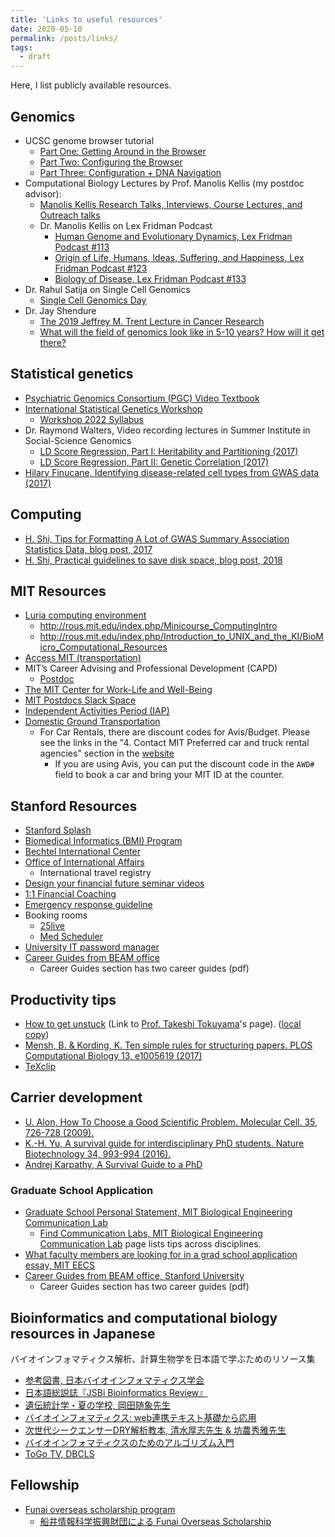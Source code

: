 ```yaml
---
title: 'Links to useful resources'
date: 2020-05-10
permalink: /posts/links/
tags:
  - draft
---
```


Here, I list publicly available resources.

## Genomics

- UCSC genome browser tutorial
  - [Part One: Getting Around in the Browser](https://bit.ly/ucscVid17)
  - [Part Two: Configuring the Browser](https://bit.ly/ucscVid18)
  - [Part Three: Configuration + DNA Navigation](https://bit.ly/ucscVid19)
- Computational Biology Lectures by Prof. Manolis Kellis (my postdoc advisor):
  - [Manolis Kellis Research Talks, Interviews, Course Lectures, and Outreach talks](https://compbio.mit.edu/videos.html)
  - Dr. Manolis Kellis on Lex Fridman Podcast
    - [Human Genome and Evolutionary Dynamics, Lex Fridman Podcast #113](https://www.youtube.com/watch?v=brslF-Cy3HU)
    - [Origin of Life, Humans, Ideas, Suffering, and Happiness, Lex Fridman Podcast #123](https://www.youtube.com/watch?v=t06rkOOUa7g)
    - [Biology of Disease, Lex Fridman Podcast #133](https://www.youtube.com/watch?v=Aq9UPIXbtKI)
- Dr. Rahul Satija on Single Cell Genomics
  - [Single Cell Genomics Day](https://satijalab.org/scgd23/)
- Dr. Jay Shendure
  - [The 2019 Jeffrey M. Trent Lecture in Cancer Research](https://www.youtube.com/watch?v=fUWrYedO-JM)
  - [What will the field of genomics look like in 5-10 years? How will it get there?](https://www.youtube.com/watch?v=Kzlxmq4qLfE)

## Statistical genetics

- [Psychiatric Genomics Consortium (PGC) Video Textbook](https://pgcanalytics.github.io/pgcvideotextbook/)
- [International Statistical Genetics Workshop](https://www.colorado.edu/ibg/workshop)
  - [Workshop 2022 Syllabus](https://www.colorado.edu/ibg/international-workshop/2022-international-statistical-genetics-workshop/workshop-2022-syllabus)
- Dr. Raymond Walters, Video recording lectures in Summer Institute in Social-Science Genomics
  - [LD Score Regression, Part I: Heritability and Partitioning (2017)](https://www.youtube.com/watch?v=dVrF0l9jMgE)
  - [LD Score Regression, Part II: Genetic Correlation (2017)](https://www.youtube.com/watch?v=QVPNouAbXsY)
- [Hilary Finucane, Identifying disease-related cell types from GWAS data (2017)](https://www.youtube.com/watch?v=mivyklWDtBI)

## Computing

- [H. Shi, Tips for Formatting A Lot of GWAS Summary Association Statistics Data, blog post, 2017](https://huwenboshi.github.io/data%20management/2017/11/23/tips-for-formatting-gwas-summary-stats.html)
- [H. Shi, Practical guidelines to save disk space, blog post, 2018](https://huwenboshi.github.io/computer%20cluster/2018/07/30/practical-guidelines-to-save-disk-space.html)

## MIT Resources

- [Luria computing environment](http://rous.mit.edu/index.php/Luria)
  - http://rous.mit.edu/index.php/Minicourse_ComputingIntro
  - http://rous.mit.edu/index.php/Introduction_to_UNIX_and_the_KI/BioMicro_Computational_Resources
- [Access MIT (transportation)](http://web.mit.edu/facilities/transportation/accessmit/index.html)
- MIT’s Career Advising and Professional Development (CAPD)
  - [Postdoc](https://capd.mit.edu/channels/postdocs/)
- [The MIT Center for Work-Life and Well-Being](https://hr.mit.edu/worklife/center)
- [MIT Postdocs Slack Space](https://mit-postdocs.slack.com/)
- [Independent Activities Period (IAP)](https://elo.mit.edu/iap/)
- [Domestic Ground Transportation](https://vpf.mit.edu/book-domestic-ground-transportation)
  - For Car Rentals, there are discount codes for Avis/Budget. Please see the links in the "4. Contact MIT Preferred car and truck rental agencies" section in the [website](https://vpf.mit.edu/book-domestic-ground-transportation)
    - If you are using Avis, you can put the discount code in the `AWD#` field to book a car and bring your MIT ID at the counter.

## Stanford Resources

- [Stanford Splash](https://stanfordesp.org/)
- [Biomedical Informatics (BMI) Program](http://bmi.stanford.edu/)
- [Bechtel International Center](https://bechtel.stanford.edu/)
- [Office of International Affairs](https://international.stanford.edu/)
  - International travel registry
- [Design your financial future seminar videos](https://sfs.stanford.edu/design-your-financial-future-seminar-videos)
- [1:1 Financial Coaching](https://sfs.stanford.edu/11-financial-coaching)
- [Emergency response guideline](https://ehs.stanford.edu/manual/emergency-response-guidelines)
- Booking rooms
  - [25live](https://25live.collegenet.com/stanford)
  - [Med Scheduler](http://medscheduler.stanford.edu)
- [University IT password manager](https://uit.stanford.edu/security/password-manager)
- [Career Guides from BEAM office](https://plusfive.sites.stanford.edu/)
  - Career Guides section has two career guides (pdf)

## Productivity tips

- [How to get unstuck](http://www.dais.is.tohoku.ac.jp/~tokuyama/56ways.pdf) (Link to [Prof. Takeshi Tokuyama](http://www.dais.is.tohoku.ac.jp/~tokuyama/profile_e.htm)'s page). ([local copy](/files/2022/ProfTokunaga_IBM56ways.pdf))
- [Mensh, B. & Kording, K. Ten simple rules for structuring papers. PLOS Computational Biology 13, e1005619 (2017)](https://doi.org/10.1371/journal.pcbi.1005619)
- [TeXclip](https://texclip.marutank.net/)

## Carrier development

- [U. Alon, How To Choose a Good Scientific Problem. Molecular Cell. 35, 726-728 (2009).](https://doi.org/10.1016/j.molcel.2009.09.013)
- [K.-H. Yu, A survival guide for interdisciplinary PhD students. Nature Biotechnology 34, 993-994 (2016).](https://doi.org/10.1038/nbt.3671)
- [Andrej Karpathy, A Survival Guide to a PhD](http://karpathy.github.io/2016/09/07/phd/)

### Graduate School Application


- [Graduate School Personal Statement, MIT Biological Engineering Communication Lab](https://mitcommlab.mit.edu/be/commkit/graduate-school-personal-statement/)
  - [Find Communication Labs, MIT Biological Engineering Communication Lab](https://mitcommlab.mit.edu/find-comm-labs/) page lists tips across disciplines.
- [What faculty members are looking for in a grad school application essay, MIT EECS](https://www.eecs.mit.edu/academics/graduate-programs/admission-process/what-faculty-members-are-looking-for-in-a-grad-school-application-essay/)
- [Career Guides from BEAM office, Stanford University](https://plusfive.sites.stanford.edu/)
  - Career Guides section has two career guides (pdf)

## Bioinformatics and computational biology resources in Japanese

バイオインフォマティクス解析、計算生物学を日本語で学ぶためのリソース集

- [参考図書, 日本バイオインフォマティクス学会](https://www.jsbi.org/activity/nintei/books/)
- [日本語総説誌『JSBi Bioinformatics Review』](https://www.jsbi.org/jsbi-review/)
- [遺伝統計学・夏の学校, 岡田随象先生](http://www.sg.med.osaka-u.ac.jp/school_2023.html)
- [バイオインフォマティクス: web連携テキスト基礎から応用](https://www.iu.a.u-tokyo.ac.jp/textbook/)
- [次世代シークエンサーDRY解析教本, 清水厚志先生 & 坊農秀雅先生](https://gakken-mesh.jp/book/detail/9784780909838.html)
- [バイオインフォマティクスのためのアルゴリズム入門](https://www.kyoritsu-pub.co.jp/book/b10010570.html)
- [ToGo TV, DBCLS](https://togotv.dbcls.jp)

## Fellowship

- [Funai overseas scholarship program](http://funaifoundation.jp/english/index.html)
  - [船井情報科学振興財団による Funai Overseas Scholarship](/posts/2020/06/FOS/)
